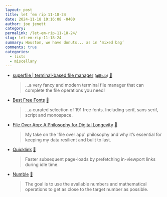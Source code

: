 ```yaml
---
layout: post
title: let ’em rip 11-18-24
date: 2024-11-18 10:16:08 -0400
author: joe jenett
category: 
permalink: /let-em-rip-11-18-24/
slug: let-em-rip-11-18-24
summary: Houston, we have donuts... as in ‘mixed bag’
comments: true
categories:
  - lists
  - miscellany
---
```

<ul class="links">
	<li><a title="superfile | terminal-based file manager" href="https://superfile.netlify.app/">superfile | terminal-based file manager</a> <small>(<a href="https://github.com/yorukot/superfile">github</a>)</small> <a title="source" href="https://pinboard.in/u:mikael">📌</a><blockquote><p>...a very fancy and modern terminal file manager that can complete the file operations you need!</p></blockquote></li>
	<li><a title="Best Free Fonts" href="https://bestfreefonts.com/">Best Free Fonts</a> <a title="source" href="https://pinboard.in/u:fileformat">📌</a><blockquote><p>...a curated selection of 191 free fonts. Including serif, sans serif, script and monospace.</p></blockquote></li>
	<li><a title="File Over App: A Philosophy for Digital Longevity | Rishikesh Sreehari" href="https://rishikeshs.com/file-over-app/">File Over App: A Philosophy for Digital Longevity</a> <a title="source" href="https://pinboard.in/u:bekishore">📌</a><blockquote><p>My take on the 'file over app' philosophy and why it’s essential for keeping my data resilient and built to last.</p></blockquote></li>
	<li><a title="Quicklink | instant next-page navigations" href="https://getquick.link/">Quicklink</a> <a title="source" href="https://pinboard.in/u:jshwlkr">📌</a><blockquote><p>Faster subsequent page-loads by prefetching in-viewport links during idle time.</p></blockquote></li>
	<li><a title="Numble" href="https://numble.game/">Numble</a> <a title="source" href="https://pinboard.in/u:tdjones">📌</a><blockquote><p>The goal is to use the available numbers and mathematical operations to get as close to the target number as possible.</p></blockquote></li>
</ul>
<a href="https://brid.gy/publish/mastodon"></a>